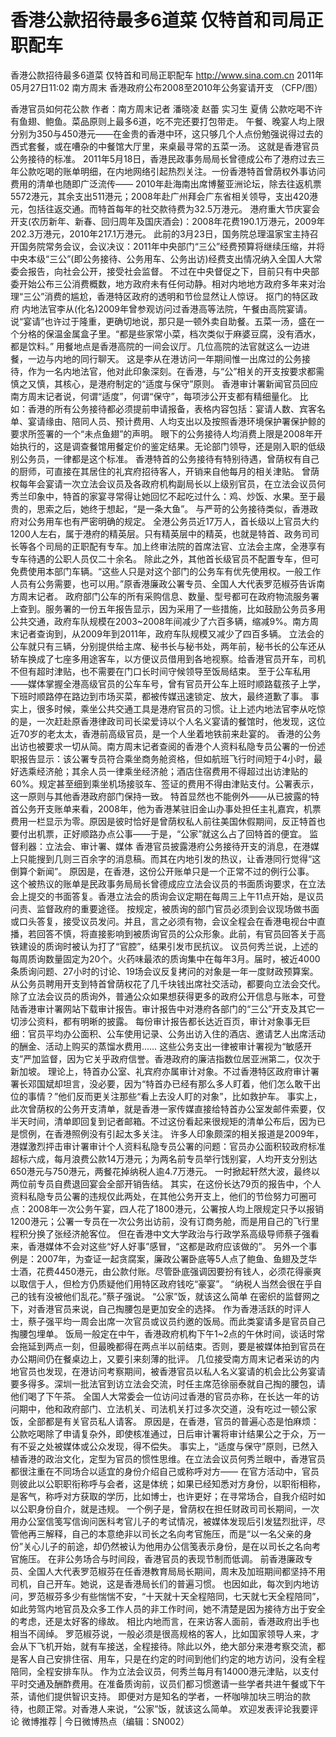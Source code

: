 # 香港公款招待最多6道菜 仅特首和司局正职配车

香港公款招待最多6道菜 仅特首和司局正职配车
http://www.sina.com.cn  2011年05月27日11:02  南方周末
香港政府公布2008至2010年公务宴请开支 （CFP/图）

香港官员如何花公款
作者：南方周末记者 潘晓凌 赵蕾 实习生 夏倩
公款吃喝不许有鱼翅、鲍鱼。菜品原则上最多6道，吃不完还要打包带走。
午餐、晚宴人均上限分别为350与450港元——在金贵的香港中环，这只够几个人点份勉强说得过去的西式套餐，或在嘈杂的中餐馆大厅里，来桌最寻常的五菜一汤。
这就是香港官员公务接待的标准。
2011年5月18日，香港民政事务局局长曾德成公布了港府过去三年公款吃喝的账单明细，在内地网络引起热烈关注。一份香港特首曾荫权外事访问费用的清单也随即广泛流传——
2010年赴海南出席博鳌亚洲论坛，除去往返机票5572港元，其余支出511港元；2008年赴广州拜会广东省相关领导，支出420港元，包括往返交通。而特首每年的社交款待费为32.5万港元。
港府重大节庆宴会开支(农历新年、新春、回归周年及国庆酒会)：2008年花费190.1万港元，2009年202.3万港元，2010年217.1万港元。
此前的3月23日，国务院总理温家宝主持召开国务院常务会议，会议决议：2011年中央部门“三公”经费预算将继续压缩，并将中央本级“三公”(即公务接待、公务用车、公务出访)经费支出情况纳入全国人大常委会报告，向社会公开，接受社会监督。
不过在中央督促之下，目前只有中央部委开始公布三公消费概数，地方政府未有任何动静。相对内地地方政府多年来对治理“三公”消费的尴尬，香港特区政府的透明和节俭显然让人惊讶。
抠门的特区政府
内地法官李从(化名)2009年曾参观访问过香港高等法院，午餐由高院宴请。说“宴请”也许过于隆重，更确切地说，那只是一顿外卖自助餐。五菜一汤，盛在一个分格的保温金属盒子里。“都是些家常小菜，档次类似于麻婆豆腐，没有酒水，都是饮料。”
用餐地点是香港高院的一间会议厅。几位高院的法官就这么一边进餐，一边与内地的同行聊天。
这是李从在港访问一年期间惟一出席过的公务接待，作为一名内地法官，他对此印象深刻。在香港，与“公”相关的开支按要求都需慎之又慎，其核心，是港府制定的“适度与保守”原则。
香港审计署新闻官员回应南方周末记者说，何谓“适度”，何谓“保守”，每项涉公开支都有精细量化。
比如：香港的所有公务接待都必须提前申请报备，表格内容包括：宴请人数、宾客名单、宴请缘由、陪同人员、预计费用、人均支出以及按照香港环境保护署保护鲸的要求所签署的一个“未点鱼翅”的声明。
眼下的公务接待人均消费上限是2008年开始执行的，这是调查餐馆用餐定价的鉴定结果。无论部门领导，还是刚入职的低级别公务员，一律都是这个标准。
香港特首的公务接待有特别待遇，曾荫权有自己的厨师，可直接在其居住的礼宾府招待客人，开销来自他每月的相关津贴。
曾荫权每年会宴请一次立法会议员及各政府机构副局长以上级别官员，在立法会议员何秀兰印象中，特首的家宴寻常得让她回忆不起吃过什么：鸡、炒饭、水果。至于最贵的，思索之后，她终于想起，“是一条大鱼”。
与严苛的公务接待类似，香港政府对公务用车也有严密明确的规定。
全港公务员近17万人，首长级以上官员大约1200人左右，属于港府的精英层。只有精英层中的精英，也就是特首、政务司司长等各个司局的正职配有专车。加上终审法院的首席法官、立法会主席，全港享有专车待遇的公职人员仅二十余名。
除此之外，其他首长级官员不配置专车，但可免费使用本部门车辆。“这些人只是对这个部门的公务车有优先使用权。一般工作人员有公务需要，也可以用。”原香港廉政公署专员、全国人大代表罗范椒芬告诉南方周末记者。
政府部门公车的所有采购信息、数量、型号都可在政府物流服务署上查到。服务署的一份五年报告显示，因为采用了一些措施，比如鼓励公务员多用公共交通，政府车队规模在2003~2008年间减少了六百多辆，缩减9%。南方周末记者查询到，从2009年到2011年，政府车队规模又减少了四百多辆。
立法会的公车就只有三辆，分别提供给主席、秘书长与秘书处，两年前，秘书长的公车还从轿车换成了七座多用途客车，以方便议员借用到各地视察。给香港官员开车，司机不但有超时津贴，也不需要在门口长时间守候领导至饭局结束。
至于公车私用——媒体掌握全港高级官员的公车车号，曾有官员开公车上班时顺路载孩子上学，下班时顺路停在路边到市场买菜，都被传媒迅速锁定、放大，最终道歉了事。
事实上，很多时候，乘坐公共交通工具是港府官员的习惯。让上述内地法官李从吃惊的是，一次赶赴原香港律政司司长梁爱诗以个人名义宴请的餐馆时，他发现，这位近70岁的老太太，香港前高级官员，是一个人坐着地铁前来赴宴的。
香港的公务出访也被要求一切从简。南方周末记者查阅的香港个人资料私隐专员公署的一份述职报告显示：该公署专员符合乘坐商务舱资格，但如航班飞行时间短于4小时，最好选乘经济舱；其余人员一律乘坐经济舱；酒店住宿费用不得超过出访津贴的60%。规定甚至细到乘坐机场接驳车、签证的费用不得由津贴支付。公署表示，这一原则与其他香港政府部门保持一致。
特首显然也不能例外——从已披露的特首公务开支账单来看，2008年，他为香港某驻旧金山办事处担任主礼嘉宾，机票费用一栏显示为零。原因是彼时恰好是曾荫权私人前往美国休假期间，反正特首也要付出机票，正好顺路办点公事——于是，“公家”就这么占了回特首的便宜。
监督利器：立法会、审计署、媒体
香港官员披露港府公务接待开支的消息，在港媒上只能搜到几则三百余字的消息稿。而其在内地引发的热议，让香港同行觉得“这倒算个新闻”。
原因是，在香港，这份公开账单只是一个正常不过的例行公事。
这个被热议的账单是民政事务局局长曾德成应立法会议员的书面质询要求，在立法会上提交的书面答复。香港立法会的质询会议定期在每周三上午11点开始，是议员问责、监督政府的重要途径。
按规定，被质询的部门官员必须到会议现场做书面或口头答复，接受议员发问。并且，言之必须有物，会议全程会在香港电视台中直播，若回答不慎，将直接影响到被质询官员的公众形象。此前，有官员回答关于高铁建设的质询时被认为打了“官腔”，结果引发市民抗议。
议员何秀兰说，上述的每周质询数量固定为20个。火药味最浓的质询集中在每年3月。届时，被近4000条质询问题、27小时的讨论、19场会议反复拷问的对象是一年一度财政预算案。从公务员聘用开支到特首曾荫权花了几千块钱出席社交活动，都要向立法会交代。
除了立法会议员的质询外，普通公众如果想获得更多的政府公开信息与账本，可登陆香港审计署网站下载审计报告。审计报告中对港府各部门的“三公”开支及其它一切涉公资料，都有明晰的披露。
每份审计报告都长达近百页，审计对象事无巨细：官员平均办公面积、公车使用记录、公务出访入住的酒店、邀请艺人出席活动的酬金、活动上购买的蒸馏水费用……
这些公务支出一律被审计署视为“敏感开支”严加监督，因为它关乎政府信誉。香港政府的廉洁指数位居亚洲第二，仅次于新加坡。
理论上，特首办公室、礼宾府亦属审计对象。不过香港特区政府审计署署长邓国斌却坦言，没必要，因为“特首办已经有那么多人盯着，他们怎么敢干出位的事情？”他们反而更关注那些“看上去没人盯的对象”，比如救护车。
事实上，此次曾荫权的公务开支清单，就是香港一家传媒直接给特首办公室发邮件索要，仅半天时间，清单即回复到记者邮箱。不过这份看起来很规矩的清单公布后，因为已是惯例，在香港照例没有引起太多关注。
许多人印象颇深的相关报道是2009年，港媒激烈抨击审计署审计个人资料私隐专员公署的问题：官员办公面积较政府标准超标六成，每月浪费公款14万港元；为两名前专员举行饯别宴，人均开支分别达650港元与750港元，两餐花掉纳税人逾4.7万港元。
一时掀起轩然大波，最终以两位前专员自费退回宴会全部开销告结。
其实，在这份长达79页的报告中，个人资料私隐专员公署的违规仅此两处，在其他公务开支上，他们的节俭努力可圈可点：2008年一次公务午宴，四人花了1800港元，公署按人均上限规定只予以报销1200港元；公署一专员在一次公务出访前，没有订商务舱，而是用自己的飞行里程积分换了张经济舱客位。
但在香港中文大学政治与行政学系高级导师蔡子强看来，香港媒体不会对这些“好人好事”感冒，“这都是政府应该做的”。
另外一个事例是：2007年，为查证一起贪腐案，廉政公署卧底等5人点了鲍鱼、鱼翅及芝华士酒，花费4450港元，由公款付账。尽管卧底强调因要扮有钱人，必须花得豪爽以取信于人，但检方仍质疑他们用特区政府钱吃“豪宴”。
“纳税人当然会很在乎自己的钱有没被他们乱花。”蔡子强说。
“公家”饭，就该这么简单
在密织的监督网之下，对香港官员来说，自己掏腰包是更加安全的选择。
作为香港活跃的时评人士，蔡子强平均一周会出席一次官员或议员约邀的饭局。而此类宴请多是官员自己掏腰包埋单。
饭局一般定在中午，香港政府机构下午1~2点的午休时间，谈话时常会拖延到两点一刻，但最晚都得在两点半以前结束。否则，要是被媒体拍到官员在办公期间仍在餐桌边上，又要引来刻薄的批评。
几位接受南方周末记者采访的内地官员也发现，在港访问考察期间，被香港官员以私人名义宴请的机会比公务宴请要多得多。深圳一批法官到访立法会交流，时任主席范徐丽泰就自己掏的腰包，请他们喝了下午茶。
全国人大常委会一位访问过香港的官员亦称，在长达一年的访问期中，他和政府部门、立法机关、司法机关打过多次交道，没有吃过一顿公家饭，全部都是有关官员私人请客。
原因是，在香港，官员的普遍心态是怕麻烦：公款吃喝除了申请复杂外，即使核准通过，日后审计署将审计结果公之于众，万一有不妥之处被媒体或公众发现，得不偿失。
事实上，“适度与保守”原则，已然入植香港的政治文化，定型为官员的惯性思维。在立法会议员何秀兰眼中，香港官员都很注重在不同场合以适宜的身份介绍自己或称呼对方——
在官方活动中，官员则彼此以公职职衔称呼与会者，这是体统；如果已经知悉对方身份，以职衔相称，是客气，称呼对方获取的学历，比如博士，也许更好；在寻常场合，自我介绍时如以公职身份自介，就是违规。
一个例子是，曾荫权在担任财政司司长期间，一次用办公室信笺写信询问医科考官儿子的考试情况，被媒体发现后引发猛烈批评，尽管他再三解释，自己的本意绝非以司长之名向考官施压，而是“以一名父亲的身份”关心儿子的前途，却仍然被认为他用办公信笺表示身份，是在以司长之名向考官施压。
在非公务场合与时间段，香港官员的表现节制而低调。
前香港廉政专员、全国人大代表罗范椒芬在任香港教育局局长期间，周末及加班期间都坚持不用司机，自己开车。她说，这是香港局长们的普遍习惯。
也因如此，每次到内地访问，罗范椒芬多少有些惴惴不安，“十天就十天全程陪同，七天就七天全程陪同”，如此劳驾内地官员及众多工作人员的非工作时间，她不清楚是因为接待方出于安全的考虑，还是太好客的缘故。
相比内地而言，在来访客人面前，香港政府出手也相当不阔绰。
罗范椒芬说，一般必须是很高规格的客人，比如国家领导人来，才会从下飞机开始，就有车接送，全程接待。除此以外，绝大部分来港考察交流，都是客人自己安排住宿、用车，只是在约定的时间到他们约定的地方访问，没有全程陪同，全程安排车队。
作为立法会议员，何秀兰每月有14000港元津贴，以支付平时交通及酬酢费用。在准备质询前，议员们都习惯邀请一些学者共进午餐或下午茶，请他们提供智识支持。
即便对方是知名的学者，一杯咖啡加块三明治的款待，也颇正常。对香港人来说，“公家”饭，就该这么简单。
欢迎发表评论我要评论
微博推荐 | 今日微博热点（编辑：SN002）

